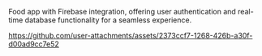 Food app with Firebase integration, offering user authentication and real-time database functionality for a seamless experience.


https://github.com/user-attachments/assets/2373ccf7-1268-426b-a30f-d00ad9cc7e52

